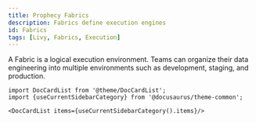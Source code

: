 ```yaml
---
title: Prophecy Fabrics
description: Fabrics define execution engines
id: Fabrics
tags: [Livy, Fabrics, Execution]
---
```


A Fabric is a logical execution environment. Teams can organize their data engineering into multiple environments such as development, staging, and production.

```mdx-code-block
import DocCardList from '@theme/DocCardList';
import {useCurrentSidebarCategory} from '@docusaurus/theme-common';

<DocCardList items={useCurrentSidebarCategory().items}/>
```
